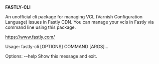 **FASTLY-CLI**

An unofficial cli package for managing VCL (Varnish Configuration Language) issues in Fastly CDN. You can manage your vcls in Fastly via command line using this package.

https://www.fastly.com/

Usage: fastly-cli [OPTIONS] COMMAND [ARGS]...

Options:
  --help  Show this message and exit.
